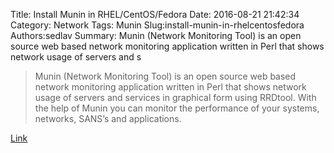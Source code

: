 Title: Install Munin in RHEL/CentOS/Fedora
Date: 2016-08-21 21:42:34
Category: Network
Tags: Munin
Slug:install-munin-in-rhelcentosfedora
Authors:sedlav
Summary: Munin (Network Monitoring Tool) is an open source web based network monitoring application written in Perl that shows network usage of servers and s

> Munin (Network Monitoring Tool) is an open source web based network monitoring application written in Perl that shows network usage of servers and services in graphical form using RRDtool. With the help of Munin you can monitor the performance of your systems, networks, SANS’s and applications.

[Link](http://www.tecmint.com/install-munin-network-monitoring-in-rhel-centos-fedora/)
